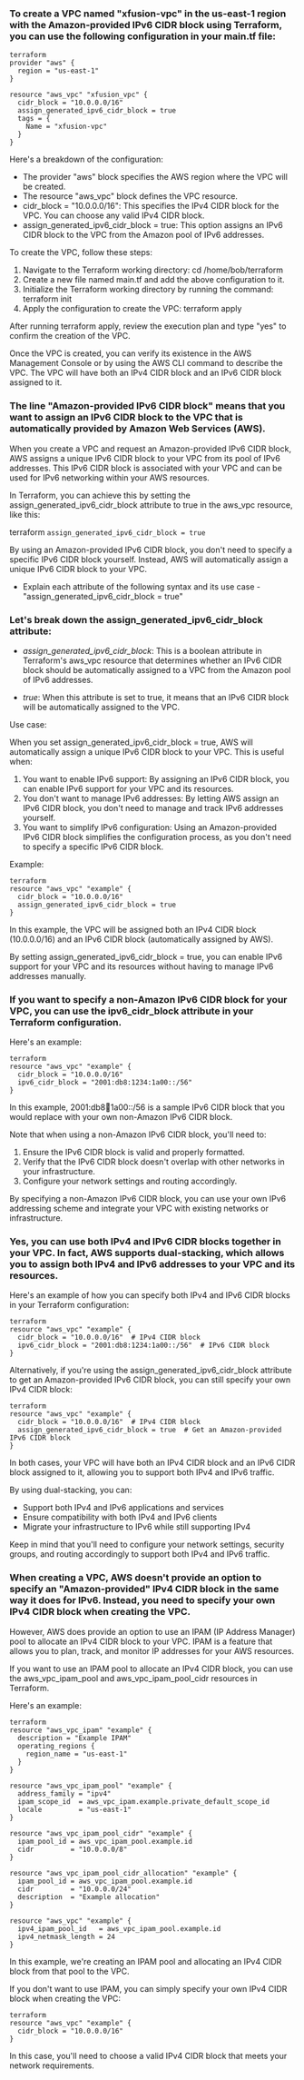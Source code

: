 ### To create a VPC named "xfusion-vpc" in the us-east-1 region with the Amazon-provided IPv6 CIDR block using Terraform, you can use the following configuration in your main.tf file:

```
terraform
provider "aws" {
  region = "us-east-1"
}

resource "aws_vpc" "xfusion_vpc" {
  cidr_block = "10.0.0.0/16"
  assign_generated_ipv6_cidr_block = true
  tags = {
    Name = "xfusion-vpc"
  }
}
```

Here's a breakdown of the configuration:

- The provider "aws" block specifies the AWS region where the VPC will be created.
- The resource "aws_vpc" block defines the VPC resource.
- cidr_block = "10.0.0.0/16": This specifies the IPv4 CIDR block for the VPC. You can choose any valid IPv4 CIDR block.
- assign_generated_ipv6_cidr_block = true: This option assigns an IPv6 CIDR block to the VPC from the Amazon pool of IPv6 addresses.

To create the VPC, follow these steps:

1. Navigate to the Terraform working directory: cd /home/bob/terraform
2. Create a new file named main.tf and add the above configuration to it.
3. Initialize the Terraform working directory by running the command: terraform init
4. Apply the configuration to create the VPC: terraform apply

After running terraform apply, review the execution plan and type "yes" to confirm the creation of the VPC.

Once the VPC is created, you can verify its existence in the AWS Management Console or by using the AWS CLI command to describe the VPC. The VPC will have both an IPv4 CIDR block and an IPv6 CIDR block assigned to it.


### The line "Amazon-provided IPv6 CIDR block" means that you want to assign an IPv6 CIDR block to the VPC that is automatically provided by Amazon Web Services (AWS).

When you create a VPC and request an Amazon-provided IPv6 CIDR block, AWS assigns a unique IPv6 CIDR block to your VPC from its pool of IPv6 addresses. This IPv6 CIDR block is associated with your VPC and can be used for IPv6 networking within your AWS resources.

In Terraform, you can achieve this by setting the assign_generated_ipv6_cidr_block attribute to true in the aws_vpc resource, like this:


terraform
`assign_generated_ipv6_cidr_block = true`


By using an Amazon-provided IPv6 CIDR block, you don't need to specify a specific IPv6 CIDR block yourself. Instead, AWS will automatically assign a unique IPv6 CIDR block to your VPC.


- Explain each attribute of the following syntax and its use case - "assign_generated_ipv6_cidr_block = true"
  
###  Let's break down the assign_generated_ipv6_cidr_block attribute:

- *assign_generated_ipv6_cidr_block*: This is a boolean attribute in Terraform's aws_vpc resource that determines whether an IPv6 CIDR block should be automatically assigned to a VPC from the Amazon pool of IPv6 addresses.

- *true*: When this attribute is set to true, it means that an IPv6 CIDR block will be automatically assigned to the VPC.

Use case:

When you set assign_generated_ipv6_cidr_block = true, AWS will automatically assign a unique IPv6 CIDR block to your VPC. This is useful when:

1. You want to enable IPv6 support: By assigning an IPv6 CIDR block, you can enable IPv6 support for your VPC and its resources.
2. You don't want to manage IPv6 addresses: By letting AWS assign an IPv6 CIDR block, you don't need to manage and track IPv6 addresses yourself.
3. You want to simplify IPv6 configuration: Using an Amazon-provided IPv6 CIDR block simplifies the configuration process, as you don't need to specify a specific IPv6 CIDR block.

Example:

```
terraform
resource "aws_vpc" "example" {
  cidr_block = "10.0.0.0/16"
  assign_generated_ipv6_cidr_block = true
}
```

In this example, the VPC will be assigned both an IPv4 CIDR block (10.0.0.0/16) and an IPv6 CIDR block (automatically assigned by AWS).

By setting assign_generated_ipv6_cidr_block = true, you can enable IPv6 support for your VPC and its resources without having to manage IPv6 addresses manually.


### If you want to specify a non-Amazon IPv6 CIDR block for your VPC, you can use the ipv6_cidr_block attribute in your Terraform configuration.

Here's an example:

```
terraform
resource "aws_vpc" "example" {
  cidr_block = "10.0.0.0/16"
  ipv6_cidr_block = "2001:db8:1234:1a00::/56"
}
```

In this example, 2001:db8:1234:1a00::/56 is a sample IPv6 CIDR block that you would replace with your own non-Amazon IPv6 CIDR block.

Note that when using a non-Amazon IPv6 CIDR block, you'll need to:

1. Ensure the IPv6 CIDR block is valid and properly formatted.
2. Verify that the IPv6 CIDR block doesn't overlap with other networks in your infrastructure.
3. Configure your network settings and routing accordingly.

By specifying a non-Amazon IPv6 CIDR block, you can use your own IPv6 addressing scheme and integrate your VPC with existing networks or infrastructure.


### Yes, you can use both IPv4 and IPv6 CIDR blocks together in your VPC. In fact, AWS supports dual-stacking, which allows you to assign both IPv4 and IPv6 addresses to your VPC and its resources.

Here's an example of how you can specify both IPv4 and IPv6 CIDR blocks in your Terraform configuration:

```
terraform
resource "aws_vpc" "example" {
  cidr_block = "10.0.0.0/16"  # IPv4 CIDR block
  ipv6_cidr_block = "2001:db8:1234:1a00::/56"  # IPv6 CIDR block
}
```

Alternatively, if you're using the assign_generated_ipv6_cidr_block attribute to get an Amazon-provided IPv6 CIDR block, you can still specify your own IPv4 CIDR block:

```
terraform
resource "aws_vpc" "example" {
  cidr_block = "10.0.0.0/16"  # IPv4 CIDR block
  assign_generated_ipv6_cidr_block = true  # Get an Amazon-provided IPv6 CIDR block
}
```

In both cases, your VPC will have both an IPv4 CIDR block and an IPv6 CIDR block assigned to it, allowing you to support both IPv4 and IPv6 traffic.

By using dual-stacking, you can:

- Support both IPv4 and IPv6 applications and services
- Ensure compatibility with both IPv4 and IPv6 clients
- Migrate your infrastructure to IPv6 while still supporting IPv4

Keep in mind that you'll need to configure your network settings, security groups, and routing accordingly to support both IPv4 and IPv6 traffic.


### When creating a VPC, AWS doesn't provide an option to specify an "Amazon-provided" IPv4 CIDR block in the same way it does for IPv6. Instead, you need to specify your own IPv4 CIDR block when creating the VPC.

However, AWS does provide an option to use an IPAM (IP Address Manager) pool to allocate an IPv4 CIDR block to your VPC. IPAM is a feature that allows you to plan, track, and monitor IP addresses for your AWS resources.

If you want to use an IPAM pool to allocate an IPv4 CIDR block, you can use the aws_vpc_ipam_pool and aws_vpc_ipam_pool_cidr resources in Terraform.

Here's an example:

```
terraform
resource "aws_vpc_ipam" "example" {
  description = "Example IPAM"
  operating_regions {
    region_name = "us-east-1"
  }
}

resource "aws_vpc_ipam_pool" "example" {
  address_family = "ipv4"
  ipam_scope_id  = aws_vpc_ipam.example.private_default_scope_id
  locale         = "us-east-1"
}

resource "aws_vpc_ipam_pool_cidr" "example" {
  ipam_pool_id = aws_vpc_ipam_pool.example.id
  cidr         = "10.0.0.0/8"
}

resource "aws_vpc_ipam_pool_cidr_allocation" "example" {
  ipam_pool_id = aws_vpc_ipam_pool.example.id
  cidr         = "10.0.0.0/24"
  description  = "Example allocation"
}

resource "aws_vpc" "example" {
  ipv4_ipam_pool_id   = aws_vpc_ipam_pool.example.id
  ipv4_netmask_length = 24
}

```
In this example, we're creating an IPAM pool and allocating an IPv4 CIDR block from that pool to the VPC.

If you don't want to use IPAM, you can simply specify your own IPv4 CIDR block when creating the VPC:

```
terraform
resource "aws_vpc" "example" {
  cidr_block = "10.0.0.0/16"
}
```

In this case, you'll need to choose a valid IPv4 CIDR block that meets your network requirements.
